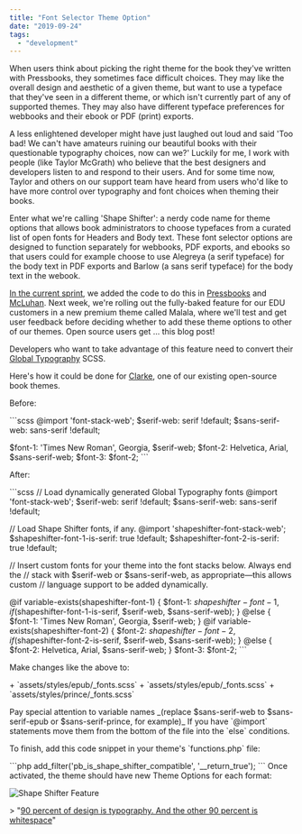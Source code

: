 ```yaml
---
title: "Font Selector Theme Option"
date: "2019-09-24"
tags: 
  - "development"
---
```


When users think about picking the right theme for the book they've written with Pressbooks, they sometimes face difficult choices. They may like the overall design and aesthetic of a given theme, but want to use a typeface that they've seen in a different theme, or which isn't currently part of any of supported themes. They may also have different typeface preferences for webbooks and their ebook or PDF (print) exports.

A less enlightened developer might have just laughed out loud and said 'Too bad! We can't have amateurs ruining our beautiful books with their questionable typography choices, now can we?' Luckily for me, I work with people (like Taylor McGrath) who believe that the best designers and developers listen to and respond to their users. And for some time now, Taylor and others on our support team have heard from users who'd like to have more control over typography and font choices when theming their books.

Enter what we're calling 'Shape Shifter': a nerdy code name for theme options that allows book administrators to choose typefaces from a curated list of open fonts for Headers and Body text. These font selector options are designed to function separately for webbooks, PDF exports, and ebooks so that users could for example choose to use Alegreya (a serif typeface) for the body text in PDF exports and Barlow (a sans serif typeface) for the body text in the webook.

[In the current sprint](https://github.com/orgs/pressbooks/projects/43), we added the code to do this in [Pressbooks](https://github.com/pressbooks/pressbooks/pull/1792) and [McLuhan](https://github.com/pressbooks/pressbooks-book/pull/602). Next week, we're rolling out the fully-baked feature for our EDU customers in a new premium theme called Malala, where we'll test and get user feedback before deciding whether to add these theme options to other of our themes. Open source users get ... this blog post!

Developers who want to take advantage of this feature need to convert their [Global Typography](https://github.com/pressbooks/pressbooks/blob/dev/inc/class-globaltypography.php) SCSS.

Here's how it could be done for [Clarke](https://github.com/pressbooks/pressbooks-clarke/blob/8a87708bd9a8be712e3dcba39007eeac2f5cb8cb/assets/styles/web/\_fonts.scss#L1), one of our existing open-source book themes.

Before:

\`\`\`scss @import 'font-stack-web'; $serif-web: serif !default; $sans-serif-web: sans-serif !default;

$font-1: 'Times New Roman', Georgia, $serif-web; $font-2: Helvetica, Arial, $sans-serif-web; $font-3: $font-2; \`\`\`

After:

\`\`\`scss // Load dynamically generated Global Typography fonts @import 'font-stack-web'; $serif-web: serif !default; $sans-serif-web: sans-serif !default;

// Load Shape Shifter fonts, if any. @import 'shapeshifter-font-stack-web'; $shapeshifter-font-1-is-serif: true !default; $shapeshifter-font-2-is-serif: true !default;

// Insert custom fonts for your theme into the font stacks below. Always end the // stack with $serif-web or $sans-serif-web, as appropriate—this allows custom // language support to be added dynamically.

@if variable-exists(shapeshifter-font-1) { $font-1: $shapeshifter-font-1, if($shapeshifter-font-1-is-serif, $serif-web, $sans-serif-web); } @else { $font-1: 'Times New Roman', Georgia, $serif-web; } @if variable-exists(shapeshifter-font-2) { $font-2: $shapeshifter-font-2, if($shapeshifter-font-2-is-serif, $serif-web, $sans-serif-web); } @else { $font-2: Helvetica, Arial, $sans-serif-web; } $font-3: $font-2; \`\`\`

Make changes like the above to:

\+ \`assets/styles/epub/\_fonts.scss\` + \`assets/styles/epub/\_fonts.scss\` + \`assets/styles/prince/\_fonts.scss\`

Pay special attention to variable names \_(replace $sans-serif-web to $sans-serif-epub or $sans-serif-prince, for example)\_ If you have \`@import\` statements move them from the bottom of the file into the \`else\` conditions.

To finish, add this code snippet in your theme's \`functions.php\` file:

\`\`\`php add\_filter('pb\_is\_shape\_shifter\_compatible', '\_\_return\_true'); \`\`\` Once activated, the theme should have new Theme Options for each format:

![Shape Shifter Feature](https://pressbooks.org/app/uploads/2019/09/Shape-Shifter-Feature.png)

\> "[90 percent of design is typography. And the other 90 percent is whitespace](http://www.zeldman.com/2015/12/24/the-year-in-design/)"
